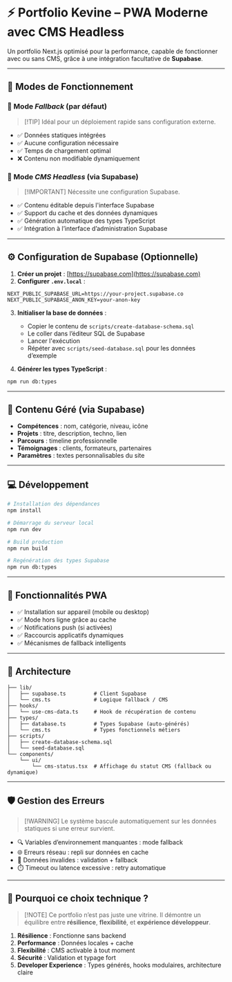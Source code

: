 # ⚡️ Portfolio Kevine – PWA Moderne avec CMS Headless

Un portfolio Next.js optimisé pour la performance, capable de fonctionner avec ou sans CMS, grâce à une intégration facultative de **Supabase**.

---

## 🧩 Modes de Fonctionnement

### 🔹 Mode *Fallback* (par défaut)
> [!TIP] Idéal pour un déploiement rapide sans configuration externe.

- ✅ Données statiques intégrées  
- ✅ Aucune configuration nécessaire  
- ✅ Temps de chargement optimal  
- ❌ Contenu non modifiable dynamiquement  

### 🔸 Mode *CMS Headless* (via Supabase)
> [!IMPORTANT] Nécessite une configuration Supabase.

- ✅ Contenu éditable depuis l'interface Supabase  
- ✅ Support du cache et des données dynamiques  
- ✅ Génération automatique des types TypeScript  
- ✅ Intégration à l’interface d’administration Supabase  

---

## ⚙️ Configuration de Supabase (Optionnelle)

1. **Créer un projet** : [https://supabase.com](https://supabase.com)  
2. **Configurer `.env.local`** :

```env
NEXT_PUBLIC_SUPABASE_URL=https://your-project.supabase.co  
NEXT_PUBLIC_SUPABASE_ANON_KEY=your-anon-key  
```

3. **Initialiser la base de données** :
   - Copier le contenu de `scripts/create-database-schema.sql`  
   - Le coller dans l’éditeur SQL de Supabase  
   - Lancer l'exécution  
   - Répéter avec `scripts/seed-database.sql` pour les données d’exemple  

4. **Générer les types TypeScript** :

```bash
npm run db:types
```

---

## 🧠 Contenu Géré (via Supabase)

- **Compétences** : nom, catégorie, niveau, icône  
- **Projets** : titre, description, techno, lien  
- **Parcours** : timeline professionnelle  
- **Témoignages** : clients, formateurs, partenaires  
- **Paramètres** : textes personnalisables du site  

---

## 💻 Développement

```bash
# Installation des dépendances
npm install

# Démarrage du serveur local
npm run dev

# Build production
npm run build

# Regénération des types Supabase
npm run db:types
```

---

## 📱 Fonctionnalités PWA

- ✅ Installation sur appareil (mobile ou desktop)  
- ✅ Mode hors ligne grâce au cache  
- ✅ Notifications push (si activées)  
- ✅ Raccourcis applicatifs dynamiques  
- ✅ Mécanismes de fallback intelligents  

---

## 🧱 Architecture

```
├── lib/
│   ├── supabase.ts         # Client Supabase
│   └── cms.ts              # Logique fallback / CMS
├── hooks/
│   └── use-cms-data.ts     # Hook de récupération de contenu
├── types/
│   ├── database.ts         # Types Supabase (auto-générés)
│   └── cms.ts              # Types fonctionnels métiers
├── scripts/
│   ├── create-database-schema.sql
│   └── seed-database.sql
└── components/
    └── ui/
        └── cms-status.tsx  # Affichage du statut CMS (fallback ou dynamique)
```

---

## 🛡️ Gestion des Erreurs

> [!WARNING] Le système bascule automatiquement sur les données statiques si une erreur survient.

- 🔍 Variables d’environnement manquantes : mode fallback  
- 🌐 Erreurs réseau : repli sur données en cache  
- 🧪 Données invalides : validation + fallback  
- ⏱️ Timeout ou latence excessive : retry automatique  

---

## 🎯 Pourquoi ce choix technique ?

> [!NOTE] Ce portfolio n’est pas juste une vitrine. Il démontre un équilibre entre **résilience**, **flexibilité**, et **expérience développeur**.

1. **Résilience** : Fonctionne sans backend  
2. **Performance** : Données locales + cache  
3. **Flexibilité** : CMS activable à tout moment  
4. **Sécurité** : Validation et typage fort  
5. **Developer Experience** : Types générés, hooks modulaires, architecture claire
